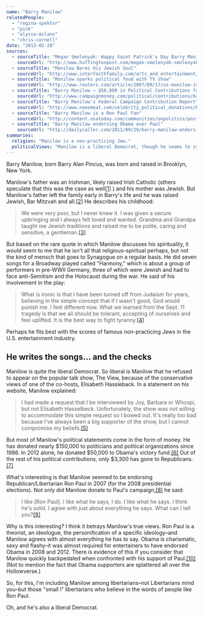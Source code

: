 ```yaml
---
name: "Barry Manilow"
relatedPeople:
  - "regina-spektor"
  - "pink"
  - "alyssa-milano"
  - "chris-cornell"
date: "2013-02-20"
sources:
  - sourceTitle: "Megan Smolenyak: Happy Saint Patrick's Day Barry Manilow!"
    sourceUrl: "http://www.huffingtonpost.com/megan-smolenyak-smolenyak/happy-st-patricks-day-bar_b_490971.html"
  - sourceTitle: "Manilow Bares His Jewish Soul"
    sourceUrl: "http://www.interfaithfamily.com/arts_and_entertainment/popular_culture/Manilow_Bares_His_Jewish_Soul.shtml"
  - sourceTitle: "Manilow sparks political feud with TV show"
    sourceUrl: "http://www.reuters.com/article/2007/09/17/us-manilow-idUSN1734188820070917"
  - sourceTitle: "Barry Manilow – $50,000 in Political Contributions for 2012"
    sourceUrl: "http://www.campaignmoney.com/political/contributions/barry-manilow.asp?cycle=12"
  - sourceTitle: "Barry Manilow's Federal Campaign Contribution Report"
    sourceUrl: "http://www.newsmeat.com/celebrity_political_donations/Barry_Manilow.php"
  - sourceTitle: "Barry Manilow is a Ron Paul Fan"
    sourceUrl: "http://content.usatoday.com/communities/onpolitics/post/2011/09/ron-paul-barry-manilow-presidential-race-/1#.URGXbugZ-Bg"
  - sourceTitle: "Barry Manilow endorsing Obama over Paul"
    sourceUrl: "http://dailycaller.com/2011/09/29/barry-manilow-endorsing-obama-over-paul/"
summaries:
  religion: "Manilow is a non-practicing Jew."
  politicalViews: "Manilow is a liberal Democrat, though he seems to sympathize with the libertarian philosophy."
---
```


Barry Manilow, born Barry Alan Pincus, was born and raised in Brooklyn, New York.

Manilow's father was an Irishman, likely raised Irish Catholic (others speculate that this was the case as well<a class="source-citation" href="#http%3A%2F%2Fwww.huffingtonpost.com%2Fmegan-smolenyak-smolenyak%2Fhappy-st-patricks-day-bar_b_490971.html" title="Megan Smolenyak: Happy Saint Patrick&apos;s Day Barry Manilow!">[1]</a> ) and his mother was Jewish. But Manilow's father left the family early in Barry's life and he was raised Jewish, Bar Mitzvah and all.<a class="source-citation" href="#http%3A%2F%2Fwww.huffingtonpost.com%2Fmegan-smolenyak-smolenyak%2Fhappy-st-patricks-day-bar_b_490971.html" title="Megan Smolenyak: Happy Saint Patrick&apos;s Day Barry Manilow!">[2]</a> He describes his childhood:

>We were very poor, but I never knew it. I was given a secure upbringing and I always felt loved and wanted. Grandma and Grandpa taught me Jewish traditions and raised me to be polite, caring and sensitive, a gentleman.<a class="source-citation" href="#http%3A%2F%2Fwww.interfaithfamily.com%2Farts_and_entertainment%2Fpopular_culture%2FManilow_Bares_His_Jewish_Soul.shtml" title="Manilow Bares His Jewish Soul">[3]</a>

But based on the rare quote in which Manilow discusses his spirituality, it would seem to me that he isn't all that religious–spiritual perhaps, but not the kind of mensch that goes to Synagogue on a regular basis. He did seven songs for a Broadway played called "Harmony," which is about a group of performers in pre-WWII Germany, three of which were Jewish and had to face anti-Semitism and the Holocaust during the war. He said of his involvement in the play:

>What is ironic is that I have been turned off from Judaism for years, believing in the simple concept that if I wasn't good, God would punish me. I feel different now. What we learned from the Sept. 11 tragedy is that we all should be tolerant, accepting of ourselves and feel uplifted. It is the best way to fight tyranny.<a class="source-citation" href="#http%3A%2F%2Fwww.interfaithfamily.com%2Farts_and_entertainment%2Fpopular_culture%2FManilow_Bares_His_Jewish_Soul.shtml" title="Manilow Bares His Jewish Soul">[4]</a>

Perhaps he fits best with the scores of famous non-practicing Jews in the U.S. entertainment industry.


## He writes the songs… and the checks

Manilow is quite the liberal Democrat. So liberal is Manilow that he refused to appear on the popular talk show, The View, because of the conservative views of one of the co-hosts, Elisabeth Hassleback. In a statement on his website, Manilow explained:

>I had made a request that I be interviewed by Joy, Barbara or Whoopi, but not Elisabeth Hasselbeck. Unfortunately, the show was not willing to accommodate this simple request so I bowed out. It's really too bad because I've always been a big supporter of the show, but I cannot compromise my beliefs.<a class="source-citation" href="#http%3A%2F%2Fwww.reuters.com%2Farticle%2F2007%2F09%2F17%2Fus-manilow-idUSN1734188820070917" title="Manilow sparks political feud with TV show">[5]</a>

But most of Manilow's political statements come in the form of money. He has donated nearly $150,000 to politicians and political organizations since 1986. In 2012 alone, he donated $50,000 to Obama's victory fund.<a class="source-citation" href="#http%3A%2F%2Fwww.campaignmoney.com%2Fpolitical%2Fcontributions%2Fbarry-manilow.asp%3Fcycle%3D12" title="Barry Manilow – $50,000 in Political Contributions for 2012">[6]</a> Out of the rest of his political contributions, only $3,300 has gone to Republicans.<a class="source-citation" href="#http%3A%2F%2Fwww.newsmeat.com%2Fcelebrity_political_donations%2FBarry_Manilow.php" title="Barry Manilow&apos;s Federal Campaign Contribution Report">[7]</a>

What's interesting is that Manilow seemed to be endorsing Republican/Libertarian Ron Paul in 2007 (for the 2008 presidential elections). Not only did Manilow donate to Paul's campaign,<a class="source-citation" href="#http%3A%2F%2Fwww.newsmeat.com%2Fcelebrity_political_donations%2FBarry_Manilow.php" title="Barry Manilow&apos;s Federal Campaign Contribution Report">[8]</a> he said:

>I like [Ron Paul]. I like what he says, I do. I like what he says. I think he's solid. I agree with just about everything he says. What can I tell you?<a class="source-citation" href="#http%3A%2F%2Fcontent.usatoday.com%2Fcommunities%2Fonpolitics%2Fpost%2F2011%2F09%2Fron-paul-barry-manilow-presidential-race-%2F1%23.URGXbugZ-Bg" title="Barry Manilow is a Ron Paul Fan">[9]</a>

Why is this interesting? I think it betrays Manilow's true views. Ron Paul is a theorist, an ideologue, the personification of a specific ideology–and Manilow agrees with almost everything he has to say. Obama is charismatic, sexy and flashy–it was almost required for entertainers to have endorsed Obama in 2008 and 2012. There is evidence of this if you consider that Manilow quickly backpedaled when confronted with his support of Paul.<a class="source-citation" href="#http%3A%2F%2Fdailycaller.com%2F2011%2F09%2F29%2Fbarry-manilow-endorsing-obama-over-paul%2F" title="Barry Manilow endorsing Obama over Paul">[10]</a> (Not to mention the fact that Obama supporters are splattered all over the Hollowverse.)

So, for this, I'm including Manilow among libertarians–not Libertarians mind you–but those "small l" libertarians who believe in the words of people like Ron Paul.

Oh, and he's also a liberal Democrat.